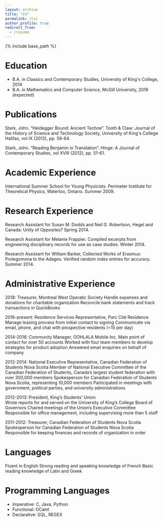 ```yaml
---
layout: archive
title: "CV"
permalink: /cv/
author_profile: true
redirect_from:
  - /resume
---
```


{% include base_path %}

Education
======
* B.A. in Classics and Contemporary Studies, University of King's College, 2014
* B.A. in Mathematics and Computer Science, McGill University, 2019 (expected)
  
Publications
======

Stark, John. “Heidegger Bound: Ancient Techne”. Tooth & Claw: Journal of the History of Science and Technology Society, University of King's College Halifax, vol IX (2012), pp. 58-64.

Stark, John. “Reading Benjamin in Translation”. Hinge: A Journal of Contemporary Studies, vol XVIII (2012), pp. 51-61. 

Academic Experience
======

International Summer School for Young Physicists. Perimeter Institute for Theoretical Physics, Waterloo, Ontario. Summer 2009.

Research Experience
======

Research Assistant for Susan M. Dodds and Neil G. Robertson, Hegel and Canada: Unity of Opposites? Spring 2014.

Research Assistant for Melanie Frappier. Compiled excerpts from engineering disciplinary records for use as case studies. Winter 2014.

Research Assistant for William Barker, Collected Works of Erasmus: Prolegomona to the Adages. Verified random index entries for accuracy. Summer 2014.

Administrative Experience
======

2018: Treasurer, Montreal West Operatic Society
 Handle expenses and donations for charitable organization
 Reconcile bank statements and track transactions in QuickBooks

2016-present: Residence Services Representative, Parc Cité Residence
 Manage leasing process from initial contact to signing
 Communicate via email, phone, and chat with prospective residents (~15 per day)

2014-2016: Community Manager, OOHLALA Mobile Inc.
 Main point of contact for over 50 accounts
 Worked with four team members to develop strategies for product adoption
 Answered email enquiries on behalf of company

2012-2014: National Executive Representative, Canadian Federation of Students Nova Scotia
 Member of National Executive Committee of the Canadian Federation of Students, Canada’s largest student federation with over     300,000 members
 Spokesperson for Canadian Federation of Students Nova Scotia, representing 10,000 members
 Participated in meetings with government, political parties, and university administrations

2012-2013: President, King’s Students’ Union         
 Wrote reports for and served on the University of King’s College Board of Governors
 Chaired meetings of the Union’s Executive Committee
 Responsible for office management, including supervising more than 5 staff

2011-2012: Treasurer, Canadian Federation of Students Nova Scotia
 Spokesperson for Canadian Federation of Students Nova Scotia
 Responsible for keeping finances and records of organization in order

Languages
======

Fluent in English
Strong reading and speaking knowledge of French
Basic reading knowledge of Latin and Greek

Programming Languages
======
* Imperative: C, Java, Python
* Functional: OCaml
* Declarative: SQL, REGEX
  

